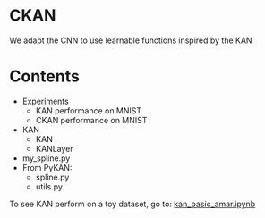 # CKAN

We adapt the CNN to use learnable functions inspired by the KAN

# Contents

- Experiments
  - KAN performance on MNIST
  - CKAN performance on MNIST
- KAN
  - KAN
  - KANLayer
- my_spline.py
- From PyKAN:
  - spline.py
  - utils.py

To see KAN perform on a toy dataset, go to: [kan_basic_amar.ipynb](kan_basic_amar.ipynb)
